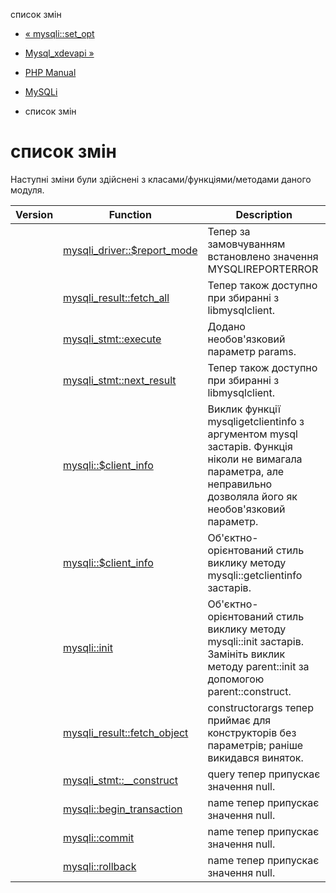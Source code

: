 список змін

-   [« mysqli::set\_opt](function.mysqli-set-opt.html)
    
-   [Mysql\_xdevapi »](book.mysql-xdevapi.html)
    
-   [PHP Manual](index.html)
    
-   [MySQLi](book.mysqli.html)
    
-   список змін
    

# список змін

Наступні зміни були здійснені з класами/функціями/методами даного модуля.

| Version | Function | Description |
| --- | --- | --- |
|  | [mysqli\_driver::$report\_mode](mysqli-driver.report-mode.html) | Тепер за замовчуванням встановлено значення MYSQLIREPORTERROR |
|  | [mysqli\_result::fetch\_all](mysqli-result.fetch-all.html) | Тепер також доступно при збиранні з libmysqlclient. |
|  | [mysqli\_stmt::execute](mysqli-stmt.execute.html) | Додано необов'язковий параметр params. |
|  | [mysqli\_stmt::next\_result](mysqli-stmt.next-result.html) | Тепер також доступно при збиранні з libmysqlclient. |
|  | [mysqli::$client\_info](mysqli.get-client-info.html) | Виклик функції mysqligetclientinfo з аргументом mysql застарів. Функція ніколи не вимагала параметра, але неправильно дозволяла його як необов'язковий параметр. |
|  | [mysqli::$client\_info](mysqli.get-client-info.html) | Об'єктно-орієнтований стиль виклику методу mysqli::getclientinfo застарів. |
|  | [mysqli::init](mysqli.init.html) | Об'єктно-орієнтований стиль виклику методу mysqli::init застарів. Замініть виклик методу parent::init за допомогою parent::construct. |
|  | [mysqli\_result::fetch\_object](mysqli-result.fetch-object.html) | constructorargs тепер приймає для конструкторів без параметрів; раніше викидався виняток. |
|  | [mysqli\_stmt::\_\_construct](mysqli-stmt.construct.html) | query тепер припускає значення null. |
|  | [mysqli::begin\_transaction](mysqli.begin-transaction.html) | name тепер припускає значення null. |
|  | [mysqli::commit](mysqli.commit.html) | name тепер припускає значення null. |
|  | [mysqli::rollback](mysqli.rollback.html) | name тепер припускає значення null. |